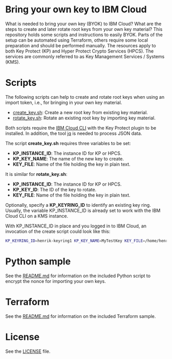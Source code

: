 # Bring your own key to IBM Cloud

What is needed to bring your own key (BYOK) to IBM Cloud? What are the steps to create and later rotate root keys from your own key material? This repository holds some scripts and instructions to easily BYOK. Parts of the setup can be automated using Terraform, others require some local preparation and should be performed manually. The resources apply to both Key Protect (KP) and Hyper Protect Crypto Services (HPCS). The services are commonly referred to as Key Management Services / Systems (KMS).


# Scripts
The following scripts can help to create and rotate root keys when using an import token, i.e., for bringing in your own key material.

- [create_key.sh](scripts/create_key.sh): Create a new root key from existing key material.
- [rotate_key.sh](scripts/rotate_key.sh): Rotate an existing root key by importing key material.

Both scripts require the [IBM Cloud CLI](https://cloud.ibm.com/docs/cli?topic=cli-install-ibmcloud-cli) with the Key Protect plugin to be installed. In addition, the tool [jq](https://stedolan.github.io/jq/) is needed to process JSON data.

The script **create_key.sh** requires three variables to be set:
- **KP_INSTANCE_ID**: The instance ID for KP or HPCS.
- **KP_KEY_NAME**: The name of the new key to create.
- **KEY_FILE**: Name of the file holding the key in plain text.

It is similar for **rotate_key.sh**:
- **KP_INSTANCE_ID**: The instance ID for KP or HPCS.
- **KP_KEY_ID**: The ID of the key to rotate.
- **KEY_FILE**: Name of the file holding the key in plain text.

Optionally, specify a **KP_KEYRING_ID** to identify an existing key ring. Usually, the variable KP_INSTANCE_ID is already set to work with the IBM Cloud CLI on a KMS instance.

With KP_INSTANCE_ID in place and you logged in to IBM Cloud, an invocation of the create script could look like this:
```sh
KP_KEYRING_ID=henrik-keyring1 KP_KEY_NAME=MyTestKey KEY_FILE=/home/henrik/secrets/PlainTextKey.bin ./create_key.sh
```

# Python sample

See the [README.md](kms-encrypt-nonce/README.md) for information on the included Python script to encrypt the nonce for importing your own keys.

# Terraform

See the [README.md](terraform/README.md) for information on the included Terraform sample.

# License
See the [LICENSE](LICENSE) file.